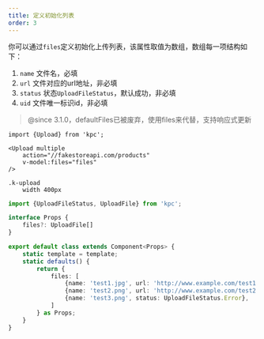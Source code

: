 ```yaml
---
title: 定义初始化列表
order: 3
---
```


你可以通过`files`定义初始化上传列表，该属性取值为数组，数组每一项结构如下：
1. `name` 文件名，必填
2. `url` 文件对应的url地址，非必填
3. `status` 状态`UploadFileStatus`，默认成功，非必填
4. `uid` 文件唯一标识id，非必填

> @since 3.1.0，defaultFiles已被废弃，使用files来代替，支持响应式更新

```vdt
import {Upload} from 'kpc';

<Upload multiple
    action="//fakestoreapi.com/products"
    v-model:files="files"
/>
```

```styl
.k-upload
    width 400px
```

```ts
import {UploadFileStatus, UploadFile} from 'kpc';

interface Props {
    files?: UploadFile[]
}

export default class extends Component<Props> {
    static template = template;
    static defaults() {
        return {
            files: [
                {name: 'test1.jpg', url: 'http://www.example.com/test1.jpg'},
                {name: 'test2.png', url: 'http://www.example.com/test2.png'},
                {name: 'test3.png', status: UploadFileStatus.Error},
            ]
        } as Props;
    }
}
```
